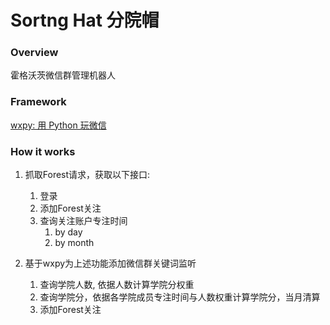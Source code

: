 # Sortng Hat 分院帽

### Overview
霍格沃茨微信群管理机器人

### Framework
[wxpy: 用 Python 玩微信](https://github.com/youfou/wxpy)

### How it works
1. 抓取Forest请求，获取以下接口:
	1. 登录
	2. 添加Forest关注
	3. 查询关注账户专注时间
		1. by day
		2. by month
  
2. 基于wxpy为上述功能添加微信群关键词监听
	1. 查询学院人数, 依据人数计算学院分权重
	2. 查询学院分，依据各学院成员专注时间与人数权重计算学院分，当月清算
	3. 添加Forest关注
